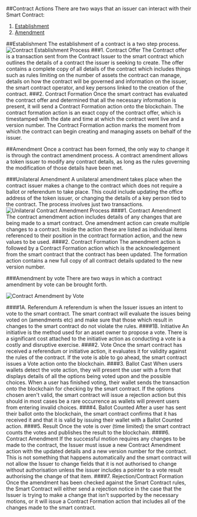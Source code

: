 ##Contract Actions
There are two ways that an issuer can interact with their Smart Contract:
1. [Establishment](#establishment)
2. [Amendment](#amendment)

<a name="establishment"></a>
##Establishment
The establishment of a contract is a two step process.
<img src="https://github.com/tokenized/docs/blob/master/images/contract-establishment.png?raw=true" alt="Contract Establishment Process">
###1. Contract Offer
The Contract offer is a transaction sent from the Contract Issuer to the smart contract which outlines the details of a contract the issuer is seeking to create. The offer contains a complete copy of all details of the contract which includes things such as rules limiting on the number of assets the contract can manage, details on how the contract will be governed and information on the issuer, the smart contract operator, and key persons linked to the creation of the contract.
###2. Contract Formation
Once the smart contract has evaluated the contract offer and determined that all the necessary information is present, it will send a Contract Formation action onto the blockchain. The contract formation action is an exact copy of the contract offer, which is timestamped with the date and time at which the contract went live and a version number.
The Contract Formation action marks the moment from which the contract can begin creating and managing assets on behalf of the issuer.

<a name="amendment"></a>
##Amendment
Once a contract has been formed, the only way to change it is through the contract amendment process. A contract amendment allows a token issuer to modify any contract details, as long as the rules governing the modification of those details have been met.

###Unilateral Amendment
A unilateral amendment takes place when the contract issuer makes a change to the contract which does not require a ballot or referendum to take place. This could include updating the office address of the token issuer, or changing the details of a key person tied to the contract. The process involves just two transactions.
<img src="https://github.com/tokenized/docs/blob/master/images/contract-amendment-unilateral.png?raw=true" alt="Unilateral Contract Amendment Process">
####1. Contract Amendment
The contract amendment action includes details of any changes that are being made to a smart contract. One amendment action can create multiple changes to a contract. Inside the action these are listed as individual items referenced to their position in the contract formation action, and the new values to be used.
####2. Contract Formation
The amendment action is followed by a Contract Formation action which is the acknowledgement from the smart contract that the contract has been updated. The formation action contains a new full copy of all contract details updated to the new version number. 

###Amendment by vote
There are two ways in which a contract amendment by vote can be brought forth.

<img src="https://raw.githubusercontent.com/tokenized/docs/master/images/contract-amendment-by-vote.svg?sanitize=true" alt="Contract Amendment by Vote">

####1A. Referendum
A referendum is when the Issuer issues an intent to vote to the smart contract. The smart contract will evaluate the issues being voted on (amendments etc) and make sure that those which result in changes to the smart contract do not violate the rules.
####1B. Initiative
An initiative is the method used for an asset owner to propose a vote. There is a significant cost attached to the initiative action as conducting a vote is a costly and disruptive exercise.
####2. Vote
Once the smart contract has received a referendum or initiative action, it evaluates it for validity against the rules of the contract. If the vote is able to go ahead, the smart contract issues a Vote action onto the blockchain.
####3. Ballot Cast
When users wallets detect the vote action, they will present the user with a form that displays details of all the options being voted upon and the possible choices. When a user has finished voting, their wallet sends the transaction onto the blockchain for checking by the smart contract. If the options chosen aren't valid, the smart contract will issue a rejection action but this should in most cases be a rare occurrence as wallets will prevent users from entering invalid choices.
####4. Ballot Counted
After a user has sent their ballot onto the blockchain, the smart contract confirms that it has received it and that it is valid by issuing their wallet with a Ballot Counted action.
####5. Result
Once the vote is over (time limited) the smart contract counts the votes and publishes the result to the blockchain. 
####6. Contract Amendment
If the successful motion requires any changes to be made to the contract, the Issuer must issue a new Contract Amendment action with the updated details and a new version number for the contract. This is not something that happens automatically and the smart contract will not allow the Issuer to change fields that it is not authorised to change without authorisation unless the issuer includes a pointer to a vote result authorising the change of that item.
####7. Rejection/Contract Formation
Once the amendment has been checked against the Smart Contract rules, the Smart Contract will either send a rejection notice in the case that the Issuer is trying to make a change that isn't supported by the necessary motions, or it will issue a Contract Formation action that includes all of the changes made to the smart contract.  
